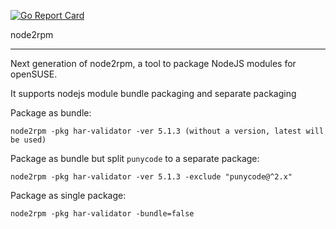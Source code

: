 [![Go Report Card](https://goreportcard.com/badge/github.com/openSUSE-zh/node2rpm)](https://goreportcard.com/report/github.com/openSUSE-zh/node2rpm)

node2rpm

------

Next generation of node2rpm, a tool to package NodeJS modules for openSUSE.

It supports nodejs module bundle packaging and separate packaging

Package as bundle:

    node2rpm -pkg har-validator -ver 5.1.3 (without a version, latest will be used)

Package as bundle but split `punycode` to a separate package:

    node2rpm -pkg har-validator -ver 5.1.3 -exclude "punycode@^2.x"

Package as single package:

    node2rpm -pkg har-validator -bundle=false
